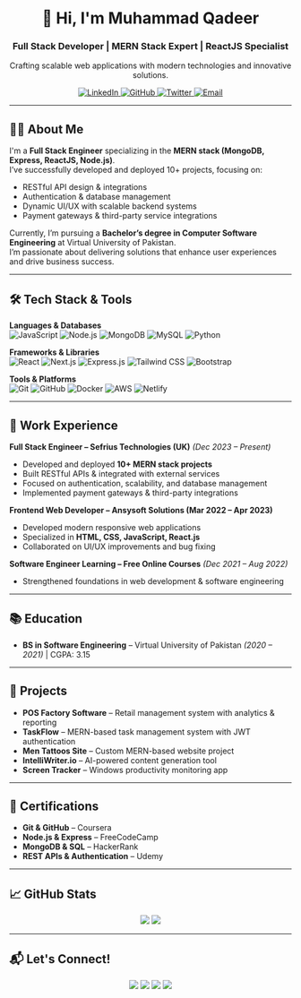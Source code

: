 <h1 align="center">👋 Hi, I'm Muhammad Qadeer</h1>
<h3 align="center">Full Stack Developer | MERN Stack Expert | ReactJS Specialist</h3>
<p align="center">Crafting scalable web applications with modern technologies and innovative solutions.</p>

<p align="center">
  <a href="https://www.linkedin.com/in/muhammad-qadeer-62518a214">
    <img src="https://img.shields.io/badge/LinkedIn-0077B5?style=for-the-badge&logo=linkedin&logoColor=white" alt="LinkedIn">
  </a>
  <a href="https://github.com/AbdulQadeerDeveloper">
    <img src="https://img.shields.io/badge/GitHub-181717?style=for-the-badge&logo=github&logoColor=white" alt="GitHub">
  </a>
  <a href="#">
    <img src="https://img.shields.io/badge/Twitter-1DA1F2?style=for-the-badge&logo=twitter&logoColor=white" alt="Twitter">
  </a>
  <a href="mailto:youremail@example.com">
    <img src="https://img.shields.io/badge/Email-D14836?style=for-the-badge&logo=gmail&logoColor=white" alt="Email">
  </a>
</p>

---

## 👨‍💻 About Me
I'm a **Full Stack Engineer** specializing in the **MERN stack (MongoDB, Express, ReactJS, Node.js)**.  
I’ve successfully developed and deployed 10+ projects, focusing on:  

- RESTful API design & integrations  
- Authentication & database management  
- Dynamic UI/UX with scalable backend systems  
- Payment gateways & third-party service integrations  

Currently, I’m pursuing a **Bachelor’s degree in Computer Software Engineering** at Virtual University of Pakistan.  
I’m passionate about delivering solutions that enhance user experiences and drive business success.

---

## 🛠️ Tech Stack & Tools

**Languages & Databases**  
![JavaScript](https://img.shields.io/badge/-JavaScript-F7DF1E?style=for-the-badge&logo=javascript&logoColor=black)
![Node.js](https://img.shields.io/badge/-Node.js-339933?style=for-the-badge&logo=node.js&logoColor=white)
![MongoDB](https://img.shields.io/badge/-MongoDB-47A248?style=for-the-badge&logo=mongodb&logoColor=white)
![MySQL](https://img.shields.io/badge/-MySQL-4479A1?style=for-the-badge&logo=mysql&logoColor=white)
![Python](https://img.shields.io/badge/-Python-3776AB?style=for-the-badge&logo=python&logoColor=white)

**Frameworks & Libraries**  
![React](https://img.shields.io/badge/-React-61DAFB?style=for-the-badge&logo=react&logoColor=black)
![Next.js](https://img.shields.io/badge/-Next.js-000000?style=for-the-badge&logo=next.js&logoColor=white)
![Express.js](https://img.shields.io/badge/-Express.js-000000?style=for-the-badge&logo=express&logoColor=white)
![Tailwind CSS](https://img.shields.io/badge/-Tailwind_CSS-06B6D4?style=for-the-badge&logo=tailwind-css&logoColor=white)
![Bootstrap](https://img.shields.io/badge/-Bootstrap-7952B3?style=for-the-badge&logo=bootstrap&logoColor=white)

**Tools & Platforms**  
![Git](https://img.shields.io/badge/-Git-F05032?style=for-the-badge&logo=git&logoColor=white)
![GitHub](https://img.shields.io/badge/-GitHub-181717?style=for-the-badge&logo=github&logoColor=white)
![Docker](https://img.shields.io/badge/-Docker-2496ED?style=for-the-badge&logo=docker&logoColor=white)
![AWS](https://img.shields.io/badge/-AWS-232F3E?style=for-the-badge&logo=amazon-aws&logoColor=white)
![Netlify](https://img.shields.io/badge/-Netlify-00C7B7?style=for-the-badge&logo=netlify&logoColor=white)

---

## 💼 Work Experience

**Full Stack Engineer – Sefrius Technologies (UK)** *(Dec 2023 – Present)*  
- Developed and deployed **10+ MERN stack projects**  
- Built RESTful APIs & integrated with external services  
- Focused on authentication, scalability, and database management  
- Implemented payment gateways & third-party integrations  

**Frontend Web Developer – Ansysoft Solutions (Mar 2022 – Apr 2023)**  
- Developed modern responsive web applications  
- Specialized in **HTML, CSS, JavaScript, React.js**  
- Collaborated on UI/UX improvements and bug fixing  

**Software Engineer Learning – Free Online Courses** *(Dec 2021 – Aug 2022)*  
- Strengthened foundations in web development & software engineering

---

## 📚 Education
- **BS in Software Engineering** – Virtual University of Pakistan *(2020 – 2021)* | CGPA: 3.15  

---

## 🧠 Projects

- **POS Factory Software** – Retail management system with analytics & reporting  
- **TaskFlow** – MERN-based task management system with JWT authentication  
- **Men Tattoos Site** – Custom MERN-based website project  
- **IntelliWriter.io** – AI-powered content generation tool  
- **Screen Tracker** – Windows productivity monitoring app  

---

## 📜 Certifications
- **Git & GitHub** – Coursera  
- **Node.js & Express** – FreeCodeCamp  
- **MongoDB & SQL** – HackerRank  
- **REST APIs & Authentication** – Udemy  

---

## 📈 GitHub Stats

<p align="center">
  <img src="https://github-readme-stats.vercel.app/api?username=AbdulQadeerDeveloper&show_icons=true&theme=dark" />
  <img src="https://github-readme-stats.vercel.app/api/top-langs/?username=AbdulQadeerDeveloper&layout=compact&theme=dark" />
</p>

---

## 📬 Let's Connect!

<p align="center">
  <a href="https://github.com/AbdulQadeerDeveloper"><img src="https://img.shields.io/badge/GitHub-181717?style=for-the-badge&logo=github&logoColor=white"></a>
  <a href="https://www.linkedin.com/in/muhammad-qadeer-62518a214"><img src="https://img.shields.io/badge/LinkedIn-0077B5?style=for-the-badge&logo=linkedin&logoColor=white"></a>
  <a href="#"><img src="https://img.shields.io/badge/Twitter-1DA1F2?style=for-the-badge&logo=twitter&logoColor=white"></a>
  <a href="mailto:youremail@example.com"><img src="https://img.shields.io/badge/Email-D14836?style=for-the-badge&logo=gmail&logoColor=white"></a>
</p>
